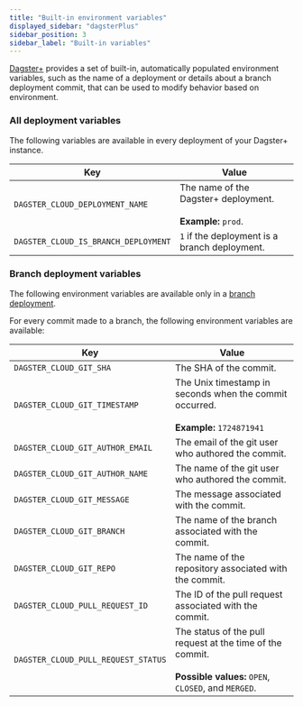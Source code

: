 ```yaml
---
title: "Built-in environment variables"
displayed_sidebar: "dagsterPlus"
sidebar_position: 3
sidebar_label: "Built-in variables"
---
```



[Dagster+](/todo) provides a set of built-in, automatically populated environment variables, such as the name of a deployment or details about a branch deployment commit, that can be used to modify behavior based on environment.

### All deployment variables

The following variables are available in every deployment of your Dagster+ instance.

| Key | Value |
|---|---|
| `DAGSTER_CLOUD_DEPLOYMENT_NAME` | The name of the Dagster+ deployment. <br/><br/>  **Example:** `prod`. |
| `DAGSTER_CLOUD_IS_BRANCH_DEPLOYMENT` | `1` if the deployment is a branch deployment. |


### Branch deployment variables

The following environment variables are available only in a [branch deployment](/todo).

For every commit made to a branch, the following environment variables are available:

| Key | Value |
|---|---|
| `DAGSTER_CLOUD_GIT_SHA` | The SHA of the commit. |
| `DAGSTER_CLOUD_GIT_TIMESTAMP` | The Unix timestamp in seconds when the commit occurred. <br/><br/> **Example:** `1724871941` |
| `DAGSTER_CLOUD_GIT_AUTHOR_EMAIL` | The email of the git user who authored the commit. |
| `DAGSTER_CLOUD_GIT_AUTHOR_NAME` | The name of the git user who authored the commit. |
| `DAGSTER_CLOUD_GIT_MESSAGE` | The message associated with the commit. |
| `DAGSTER_CLOUD_GIT_BRANCH` | The name of the branch associated with the commit. |
| `DAGSTER_CLOUD_GIT_REPO` | The name of the repository associated with the commit. |
| `DAGSTER_CLOUD_PULL_REQUEST_ID` | The ID of the pull request associated with the commit. |
| `DAGSTER_CLOUD_PULL_REQUEST_STATUS` | The status of the pull request at the time of the commit. <br/><br/> **Possible values:** `OPEN`, `CLOSED`, and `MERGED`. |
